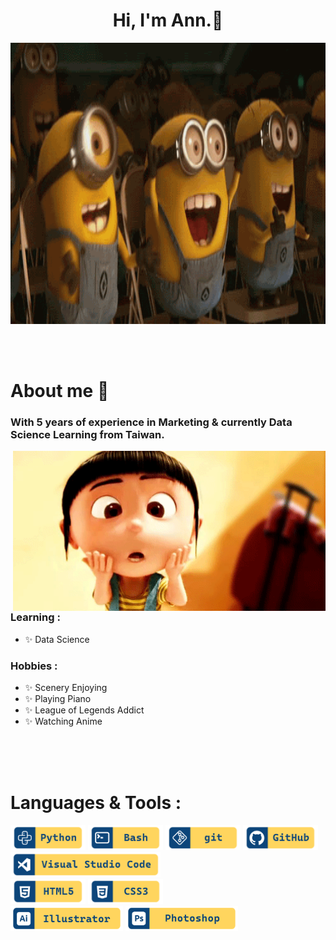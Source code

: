 <!--招呼語-->
<div>
  <h1 align = "center", class = "heading-element">Hi, I'm Ann.👋
  </h1>
</div>

<!--首圖-->
<div align="center">
  <img height="450" width="1000" alt="GIF" align="center"
       src="https://raw.githubusercontent.com/minianns/minianns/refs/heads/main/images/Minions-Excited.webp">
</div>
</br>
</br>
</br>

<!-- About me-->
# About me 💬
### With 5 years of experience in Marketing & currently Data Science Learning from Taiwan.
<img hight="400" width="500" alt="GIF" align="right" src="https://github.com/minianns/minianns/blob/main/images/Agnes.gif">

### Learning :
- ✨ Data Science

### Hobbies :
- ✨ Scenery Enjoying
- ✨ Playing Piano
- ✨ League of Legends Addict
- ✨ Watching Anime
</br>
</br>
</br>

# Languages & Tools :

<p align="left">

<img src="https://github.com/minianns/minianns/blob/main/images/Git%20hub%20icon-01.png" alt="python" width="120" hight="50">
<img src="https://github.com/minianns/minianns/blob/main/images/Git%20hub%20icon-02.png" alt="bash"  width="120" hight="50">
<img src="https://github.com/minianns/minianns/blob/main/images/Git%20hub%20icon-03.png" alt="git" width="120" hight="50">
<img src="https://github.com/minianns/minianns/blob/main/images/Git%20hub%20icon-07.png" alt="GitHub" width="120" hight="50">
<img src="https://github.com/minianns/minianns/blob/main/images/Git%20hub%20icon-04.png" alt="VS code" width="240" hight="50">
</br>
<img src="https://github.com/minianns/minianns/blob/main/images/Git%20hub%20icon-05.png" alt="HTML5" width="120" hight="50">
<img src="https://github.com/minianns/minianns/blob/main/images/Git%20hub%20icon-06.png" alt="CSS3" width="120" hight="50">
</br>
<img src="https://github.com/minianns/minianns/blob/main/images/Git%20hub%20icon-08.png" alt="illustrator" width="180" hight="50">
<img src="https://github.com/minianns/minianns/blob/main/images/Git%20hub%20icon-12.png" alt="Phototshop" width="180" hight="50">
</p>
